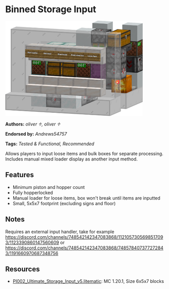 # Binned Storage Input
<img alt="area_render_21_.png" src="images/area_render_21_.png?raw=1" height="300px">

**Authors:** *oliver ♱, oliver ♱*

**Endorsed by:** *Andrews54757*

**Tags:** *Tested & Functional, Recommended*

Allows players to input loose items and bulk boxes for separate processing. Includes manual mixed loader display as another input method.

## Features
- Minimum piston and hopper count
- Fully hopperlocked
- Manual loader for loose items, box won't break until items are inputted
- Small, 5x5x7 footprint (excluding signs and floor)

## Notes
Requires an external input handler, take for example https://discord.com/channels/748542142347083868/1121057305698517093/1123390860147560609 or https://discord.com/channels/748542142347083868/748578407377272843/1191660970687348756

## Resources
- [PI002_Ultimate_Storage_Input_v5.litematic](attachments/PI002_Ultimate_Storage_Input_v5.litematic): MC 1.20.1, Size 6x5x7 blocks
